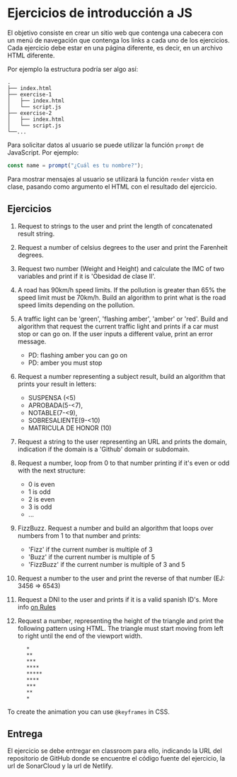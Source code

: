 # Ejercicios de introducción a JS

El objetivo consiste en crear un sitio web que contenga una cabecera con un menú de navegación que contenga los links a cada uno de los ejercicios. Cada ejercicio debe estar en una página diferente, es decir, en un archivo HTML diferente.

Por ejemplo la estructura podría ser algo así:

```plaintext
.
├── index.html
├── exercise-1
│   ├── index.html
│   └── script.js
├── exercise-2
│   ├── index.html
│   └── script.js
└──...
```

Para solicitar datos al usuario se puede utilizar la función `prompt` de JavaScript. Por ejemplo:

```javascript
const name = prompt("¿Cuál es tu nombre?");
```

Para mostrar mensajes al usuario se utilizará la función `render` vista en clase, pasando como argumento el HTML con el resultado del ejercicio.

## Ejercicios

1. Request to strings to the user and print the length of concatenated result string.
2. Request a number of celsius degrees to the user and print the Farenheit degrees.
3. Request two number (Weight and Height) and calculate the IMC of two variables and print if it is 'Obesidad de clase II'.
4. A road has 90km/h speed limits. If the pollution is greater than 65% the speed limit must be 70km/h. Build an algorithm to print what is the road speed limits depending on the pollution.
5. A traffic light can be 'green', 'flashing amber', 'amber' or 'red'. Build and algorithm that request the current traffic light and prints if a car must stop or can go on. If the user inputs a different value, print an error message.
   - PD: flashing amber you can go on
   - PD: amber you must stop
6. Request a number representing a subject result, build an algorithm that prints your result in letters:
   - SUSPENSA (<5)
   - APROBADA(5-<7),
   - NOTABLE(7-<9),
   - SOBRESALIENTE(9-<10)
   - MATRICULA DE HONOR (10)
7. Request a string to the user representing an URL and prints the domain, indication if the domain is a 'Github' domain or subdomain.
8. Request a number, loop from 0 to that number printing if it's even or odd with the next structure:
   - 0 is even
   - 1 is odd
   - 2 is even
   - 3 is odd
   - ...
9. FizzBuzz. Request a number and build an algorithm that loops over numbers from 1 to that number and prints:

   - 'Fizz' if the current number is multiple of 3
   - 'Buzz' if the current number is multiple of 5
   - 'FizzBuzz' if the current number is multiple of 3 and 5

10. Request a number to the user and print the reverse of that number (EJ: 3456 => 6543)

11. Request a DNI to the user and prints if it is a valid spanish ID's. More info [on Rules](https://www.interior.gob.es/opencms/es/servicios-al-ciudadano/tramites-y-gestiones/dni/calculo-del-digito-de-control-del-nif-nie/)

12. Request a number, representing the height of the triangle and print the following pattern using HTML. The triangle must start moving from left to right until the end of the viewport width.

```plaintext
      *
      **
      ***
      ****
      *****
      ****
      ***
      **
      *
```

To create the animation you can use `@keyframes` in CSS.

## Entrega

El ejercicio se debe entregar en classroom para ello, indicando la URL del repositorio de GitHub donde se encuentre el código fuente del ejercicio, la url de SonarCloud y la url de Netlify.
